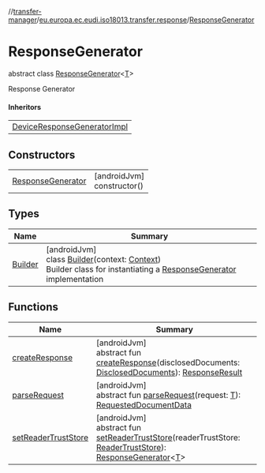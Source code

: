 //[transfer-manager](../../../index.md)/[eu.europa.ec.eudi.iso18013.transfer.response](../index.md)/[ResponseGenerator](index.md)

# ResponseGenerator

abstract class [ResponseGenerator](index.md)&lt;[T](index.md)&gt;

Response Generator

#### Inheritors

| |
|---|
| [DeviceResponseGeneratorImpl](../-device-response-generator-impl/index.md) |

## Constructors

| | |
|---|---|
| [ResponseGenerator](-response-generator.md) | [androidJvm]<br>constructor() |

## Types

| Name | Summary |
|---|---|
| [Builder](-builder/index.md) | [androidJvm]<br>class [Builder](-builder/index.md)(context: [Context](https://developer.android.com/reference/kotlin/android/content/Context.html))<br>Builder class for instantiating a [ResponseGenerator](index.md) implementation |

## Functions

| Name | Summary |
|---|---|
| [createResponse](create-response.md) | [androidJvm]<br>abstract fun [createResponse](create-response.md)(disclosedDocuments: [DisclosedDocuments](../../eu.europa.ec.eudi.iso18013.transfer/-disclosed-documents/index.md)): [ResponseResult](../../eu.europa.ec.eudi.iso18013.transfer/-response-result/index.md) |
| [parseRequest](parse-request.md) | [androidJvm]<br>abstract fun [parseRequest](parse-request.md)(request: [T](index.md)): [RequestedDocumentData](../../eu.europa.ec.eudi.iso18013.transfer/-requested-document-data/index.md) |
| [setReaderTrustStore](set-reader-trust-store.md) | [androidJvm]<br>abstract fun [setReaderTrustStore](set-reader-trust-store.md)(readerTrustStore: [ReaderTrustStore](../../eu.europa.ec.eudi.iso18013.transfer.readerauth/-reader-trust-store/index.md)): [ResponseGenerator](index.md)&lt;[T](index.md)&gt; |
